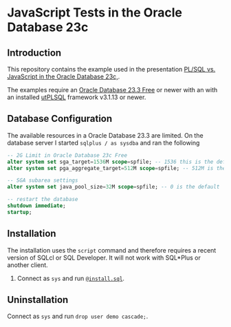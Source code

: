 # JavaScript Tests in the Oracle Database 23c

## Introduction 

This repository contains the example used in the presentation [PL/SQL vs. JavaScript in the Oracle Database 23c,](https://www.salvis.com/blog/talks/).

The examples require an [Oracle Database 23.3 Free](https://www.oracle.com/database/technologies/free-downloads.html) or newer with an with an installed [utPLSQL](https://github.com/utPLSQL/utPLSQL) framework v3.1.13 or newer.

## Database Configuration

The available resources in a Oracle Database 23.3 are limited. On the database server I started `sqlplus / as sysdba` and ran the following

```sql
-- 2G Limit in Oracle Database 23c Free
alter system set sga_target=1536M scope=spfile; -- 1536 this is the default
alter system set pga_aggregate_target=512M scope=spfile; -- 512M is the default

-- SGA subarea settings
alter system set java_pool_size=32M scope=spfile; -- 0 is the default

-- restart the database
shutdown immediate;
startup;
```

## Installation

The installation uses the `script` command and therefore requires a recent version of SQLcl or SQL Developer. It will not work with SQL*Plus or another client.

1. Connect as `sys` and run [`@install.sql`](install.sql).

## Uninstallation

Connect as `sys` and run `drop user demo cascade;`.


